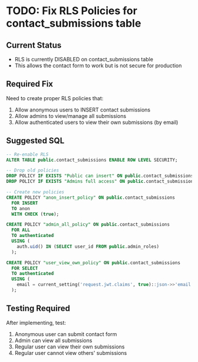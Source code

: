 # TODO: Fix RLS Policies for contact_submissions table

## Current Status
- RLS is currently DISABLED on contact_submissions table
- This allows the contact form to work but is not secure for production

## Required Fix
Need to create proper RLS policies that:
1. Allow anonymous users to INSERT contact submissions
2. Allow admins to view/manage all submissions  
3. Allow authenticated users to view their own submissions (by email)

## Suggested SQL
```sql
-- Re-enable RLS
ALTER TABLE public.contact_submissions ENABLE ROW LEVEL SECURITY;

-- Drop old policies
DROP POLICY IF EXISTS "Public can insert" ON public.contact_submissions;
DROP POLICY IF EXISTS "Admins full access" ON public.contact_submissions;

-- Create new policies
CREATE POLICY "anon_insert_policy" ON public.contact_submissions
  FOR INSERT
  TO anon
  WITH CHECK (true);

CREATE POLICY "admin_all_policy" ON public.contact_submissions
  FOR ALL
  TO authenticated  
  USING (
    auth.uid() IN (SELECT user_id FROM public.admin_roles)
  );

CREATE POLICY "user_view_own_policy" ON public.contact_submissions
  FOR SELECT
  TO authenticated
  USING (
    email = current_setting('request.jwt.claims', true)::json->>'email'
  );
```

## Testing Required
After implementing, test:
1. Anonymous user can submit contact form
2. Admin can view all submissions
3. Regular user can view their own submissions
4. Regular user cannot view others' submissions